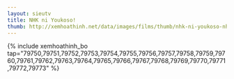 ```yaml
---
layout: sieutv
title: NHK ni Youkoso!
thumb: http://xemhoathinh.net/data/images/films/thumb/nhk-ni-youkoso-nhk-ni-youkoso-2012.jpg
---
```

{% include xemhoathinh_bo tap="79750,79751,79752,79753,79754,79755,79756,79757,79758,79759,79760,79761,79762,79763,79764,79765,79766,79767,79768,79769,79770,79771,79772,79773" %} 
